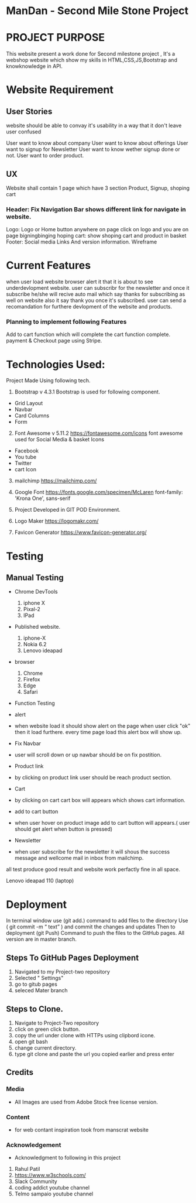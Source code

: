 # ManDan - Second Mile Stone Project
# PROJECT PURPOSE
  This website present a work done for  Second milestone project , It's a webshop website which show my skills in HTML,CSS,JS,Bootstrap and knowknowledge in API.


# Website Requirement

## User Stories

website should be able to convay it's usability in a way that it don't leave user confused 

User want to know about company
User want to know about offerings
User want to signup for Newsletter
User want to know wether signup done or not.
User want to order product.

## UX
Website shall contain 1 page which have 3 section Product, Signup, shoping cart

### Header: Fix Navigation Bar shows different link for navigate in website.
Logo: Logo or Home button anywhere on page click on logo and you are on page bigningbinging 
hoping cart: show shoping cart and product in basket
Footer: Social media Links And version information.
Wireframe

# Current Features

when user load website browser alert it that it is about to see underdevlopment website.
user can subscribr for the newsletter and once it subscribe he/she will recive auto mail which say thanks for subscribing as well on website also it say thank you once it's subscribed.
user can send a recomandation for furthere devlopment of the website and products.


### Planning to implement following Features

Add to cart function which will complete the cart function complete.
payment & Checkout page using Stripe.

# Technologies Used:
Project Made Using following tech.

1. Bootstrap v 4.3.1
Bootstrap is used for following component.

* Grid Layout
* Navbar
* Card Columns
* Form

2. Font Awesome v 5.11.2
  https://fontawesome.com/icons font awesome used for Social Media & basket Icons

  * Facebook
* You tube
* Twitter
* cart Icon


3. mailchimp
https://mailchimp.com/


4. Google Font
https://fonts.google.com/specimen/McLaren
font-family: 'Krona One', sans-serif

5. Project Developed in GIT POD Environment.

6. Logo Maker
https://logomakr.com/

7. Favicon Generator
https://www.favicon-generator.org/


# Testing

## Manual Testing

 * Chrome DevTools
   1. iphone X
   2. Pixal-2
   3. IPad 

* Published website.
   1. iphone-X
   2. Nokia 6.2
   3. Lenovo ideapad

* browser
  1. Chrome
  2. Firefox
  3. Edge
  4. Safari 

* Function Testing

* alert

- when website load it should show alert on the page when user click "ok" then it load furthere. every time page load this alert box will show up.

* Fix Navbar 
- user will scroll down or up nawbar should be on fix postition.

* Product link
- by clicking on product link user should be reach product section.

* Cart
- by clicking on cart cart box will appears which shows cart information.

* add to cart button
- when user hover on product image add to cart button will appears.( user should get alert when button is pressed)

* Newsletter
- when user subscribe for the newsletter it will shous the success message and wellcome mail in inbox from mailchimp.



all test produce good result and website work perfactly fine in all space.

Lenovo ideapad 110 (laptop)


# Deployment
In terminal window use (git add.) command to add files to the directory
Use ( git commit -m “ text” ) and commit the changes and updates
Then to deployment (git Push) Command to push the files to the GitHub pages.
All version are in master branch.

## Steps To GitHub Pages Deployment

1. Navigated to my Project-two repository
2. Selected " Settings"
3. go to gitub pages
4. seleced Mater branch


## Steps to Clone.

1. Navigate to Project-Two repository
2. click on green click button.
3. copy the url under clone with HTTPs using clipbord icone.
4. open git bash
5. change current directory.
6. type git clone and paste the url you copied earlier and press enter 


## Credits


### Media
* All Images are used from Adobe Stock free license version.

### Content
* for web contant inspiration took from manscrat website

### Acknowledgement
* Acknowledgment to following in this project

1. Rahul Patil
2. https://www.w3schools.com/
3. Slack Community
4. coding addict youtube channel 
5. Telmo sampaio youtube channel